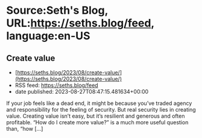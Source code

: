 # Source:Seth's Blog, URL:https://seths.blog/feed, language:en-US

## Create value
 - [https://seths.blog/2023/08/create-value/](https://seths.blog/2023/08/create-value/)
 - RSS feed: https://seths.blog/feed
 - date published: 2023-08-27T08:47:15.481634+00:00

If your job feels like a dead end, it might be because you&#8217;ve traded agency and responsibility for the feeling of security. But real security lies in creating value. Creating value isn&#8217;t easy, but it&#8217;s resilient and generous and often profitable. &#8220;How do I create more value?&#8221; is a much more useful question than, &#8220;how [&#8230;]

